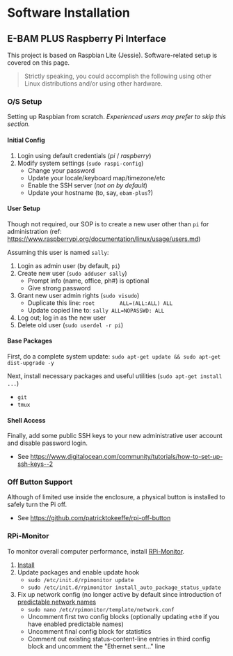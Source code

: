 
# Software Installation

## E-BAM PLUS Raspberry Pi Interface

This project is based on Raspbian Lite (Jessie). Software-related setup is
covered on this page. 

> Strictly speaking, you could accomplish the following using other Linux
> distributions and/or using other hardware. 


### O/S Setup

Setting up Raspbian from scratch. *Experienced users may prefer to skip this
section.*

#### Initial Config

1. Login using default credentials (*pi* / *raspberry*)
2. Modify system settings (`sudo raspi-config`)
    * Change your password
    * Update your locale/keyboard map/timezone/etc
    * Enable the SSH server (*not on by default*)
    * Update your hostname (to, say, `ebam-plus`?)

#### User Setup

Though not required, our SOP is to create a new user other than `pi` for
administration (ref: <https://www.raspberrypi.org/documentation/linux/usage/users.md>)

Assuming this user is named `sally`:
1. Login as admin user (by default, `pi`)
2. Create new user (`sudo adduser sally`)
	* Prompt info (name, office, ph#) is optional
	* Give strong password
3. Grant new user admin rights (`sudo visudo`)
	* Duplicate this line: `root		ALL=(ALL:ALL) ALL`
	* Update copied line to: `sally	ALL=NOPASSWD: ALL`
4. Log out; log in as the new user
5. Delete old user (`sudo userdel -r pi`)

#### Base Packages

First, do a complete system update: `sudo apt-get update && sudo apt-get dist-upgrade -y`

Next, install necessary packages and useful utilities (`sudo apt-get install ...`)
* `git`
* `tmux`

#### Shell Access

Finally, add some public SSH keys to your new administrative user account and
disable password login.
* See <https://www.digitalocean.com/community/tutorials/how-to-set-up-ssh-keys--2>


### Off Button Support

Although of limited use inside the enclosure, a physical button is installed to safely turn the Pi off.
* See <https://github.com/patricktokeeffe/rpi-off-button>


### RPi-Monitor

To monitor overall computer performance, install
[RPi-Monitor](https://rpi-experiences.blogspot.com).

1. [Install](https://xavierberger.github.io/RPi-Monitor-docs/11_installation.html)
2. Update packages and enable update hook
    * `sudo /etc/init.d/rpimonitor update`
    * `sudo /etc/init.d/rpimonitor install_auto_package_status_update`
3. Fix up network config (no longer active by default since introduction of
   [predictable network names](https://www.freedesktop.org/wiki/Software/systemd/PredictableNetworkInterfaceNames/)
    * `sudo nano /etc/rpimonitor/template/network.conf`
    * Uncomment first two config blocks (optionally updating `eth0` if you have
      enabled predictable names)
    * Uncomment final config block for statistics
    * Comment out existing status-content-line entries in third config block
      and uncomment the "Ethernet sent..." line

